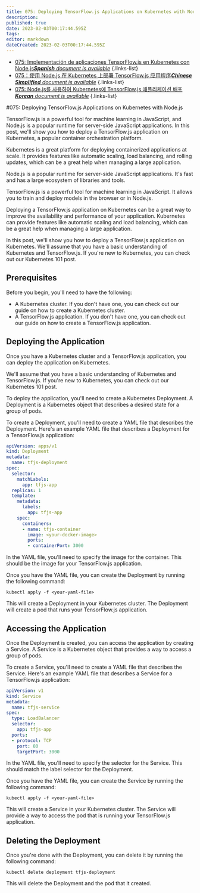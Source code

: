 ```yaml
---
title: 075: Deploying TensorFlow.js Applications on Kubernetes with Node.js
description: 
published: true
date: 2023-02-03T00:17:44.595Z
tags: 
editor: markdown
dateCreated: 2023-02-03T00:17:44.595Z
---
```


- [075: Implementación de aplicaciones TensorFlow.js en Kubernetes con Node.js***Spanish** document is available*](/es/Knowledge-base/TensorFlow-js/Learning/075-deploying-tensorflow-js-applications-on-kubernetes-with-node-js)
{.links-list}
- [075：使用 Node.js 在 Kubernetes 上部署 TensorFlow.js 应用程序***Chinese Simplified** document is available*](/zh/Knowledge-base/TensorFlow-js/Learning/075-deploying-tensorflow-js-applications-on-kubernetes-with-node-js)
{.links-list}
- [075: Node.js를 사용하여 Kubernetes에 TensorFlow.js 애플리케이션 배포***Korean** document is available*](/ko/Knowledge-base/TensorFlow-js/Learning/075-deploying-tensorflow-js-applications-on-kubernetes-with-node-js)
{.links-list}


#075: Deploying TensorFlow.js Applications on Kubernetes with Node.js

TensorFlow.js is a powerful tool for machine learning in JavaScript, and Node.js is a popular runtime for server-side JavaScript applications. In this post, we'll show you how to deploy a TensorFlow.js application on Kubernetes, a popular container orchestration platform.

Kubernetes is a great platform for deploying containerized applications at scale. It provides features like automatic scaling, load balancing, and rolling updates, which can be a great help when managing a large application.

Node.js is a popular runtime for server-side JavaScript applications. It's fast and has a large ecosystem of libraries and tools.

TensorFlow.js is a powerful tool for machine learning in JavaScript. It allows you to train and deploy models in the browser or in Node.js.

Deploying a TensorFlow.js application on Kubernetes can be a great way to improve the availability and performance of your application. Kubernetes can provide features like automatic scaling and load balancing, which can be a great help when managing a large application.

In this post, we'll show you how to deploy a TensorFlow.js application on Kubernetes. We'll assume that you have a basic understanding of Kubernetes and TensorFlow.js. If you're new to Kubernetes, you can check out our Kubernetes 101 post.

## Prerequisites

Before you begin, you'll need to have the following:

- A Kubernetes cluster. If you don't have one, you can check out our guide on how to create a Kubernetes cluster.
- A TensorFlow.js application. If you don't have one, you can check out our guide on how to create a TensorFlow.js application.

## Deploying the Application

Once you have a Kubernetes cluster and a TensorFlow.js application, you can deploy the application on Kubernetes.

We'll assume that you have a basic understanding of Kubernetes and TensorFlow.js. If you're new to Kubernetes, you can check out our Kubernetes 101 post.

To deploy the application, you'll need to create a Kubernetes Deployment. A Deployment is a Kubernetes object that describes a desired state for a group of pods.

To create a Deployment, you'll need to create a YAML file that describes the Deployment. Here's an example YAML file that describes a Deployment for a TensorFlow.js application:

```yaml
apiVersion: apps/v1
kind: Deployment
metadata:
  name: tfjs-deployment
spec:
  selector:
    matchLabels:
      app: tfjs-app
  replicas: 1
  template:
    metadata:
      labels:
        app: tfjs-app
    spec:
      containers:
      - name: tfjs-container
        image: <your-docker-image>
        ports:
        - containerPort: 3000
```

In the YAML file, you'll need to specify the image for the container. This should be the image for your TensorFlow.js application.

Once you have the YAML file, you can create the Deployment by running the following command:

```
kubectl apply -f <your-yaml-file>
```

This will create a Deployment in your Kubernetes cluster. The Deployment will create a pod that runs your TensorFlow.js application.

## Accessing the Application

Once the Deployment is created, you can access the application by creating a Service. A Service is a Kubernetes object that provides a way to access a group of pods.

To create a Service, you'll need to create a YAML file that describes the Service. Here's an example YAML file that describes a Service for a TensorFlow.js application:

```yaml
apiVersion: v1
kind: Service
metadata:
  name: tfjs-service
spec:
  type: LoadBalancer
  selector:
    app: tfjs-app
  ports:
  - protocol: TCP
    port: 80
    targetPort: 3000
```

In the YAML file, you'll need to specify the selector for the Service. This should match the label selector for the Deployment.

Once you have the YAML file, you can create the Service by running the following command:

```
kubectl apply -f <your-yaml-file>
```

This will create a Service in your Kubernetes cluster. The Service will provide a way to access the pod that is running your TensorFlow.js application.

## Deleting the Deployment

Once you're done with the Deployment, you can delete it by running the following command:

```
kubectl delete deployment tfjs-deployment
```

This will delete the Deployment and the pod that it created.